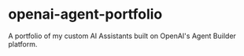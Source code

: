 # openai-agent-portfolio
A portfolio of my custom AI Assistants built on OpenAI's Agent Builder platform.
